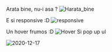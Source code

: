 Arata bine, nu-i asa ? 
![Harata_bine](https://user-images.githubusercontent.com/61350754/102189504-69d25600-3ebf-11eb-9c9b-d7861f838fc0.png)


E si responsive :D 
![responsive](https://user-images.githubusercontent.com/61350754/102189546-78b90880-3ebf-11eb-8936-38bd6fd1a1ca.png)

Un hover frumos :D
![Hover](https://user-images.githubusercontent.com/61350754/102189573-866e8e00-3ebf-11eb-8fe7-cb370c7697ab.png)
Si pop up ul

![2020-12-17](https://user-images.githubusercontent.com/61350754/102469147-109f2980-405b-11eb-96d5-1e10da4f114e.png)




